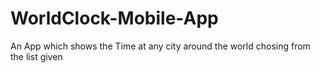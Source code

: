 # WorldClock-Mobile-App
An App which shows the Time at any city around the world chosing from the list given 
